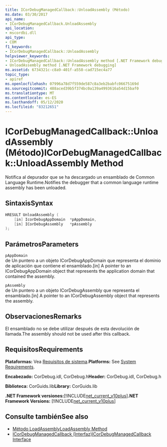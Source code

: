```yaml
---
title: ICorDebugManagedCallback::UnloadAssembly (Método)
ms.date: 03/30/2017
api_name:
- ICorDebugManagedCallback.UnloadAssembly
api_location:
- mscordbi.dll
api_type:
- COM
f1_keywords:
- ICorDebugManagedCallback::UnloadAssembly
helpviewer_keywords:
- ICorDebugManagedCallback::UnloadAssembly method [.NET Framework debugging]
- UnloadAssembly method [.NET Framework debugging]
ms.assetid: 6734321c-c8a9-401f-a558-cad715ec4a77
topic_type:
- apiref
ms.openlocfilehash: 07996a78d7f559de587c8a3eb2babfc06675169d
ms.sourcegitcommit: 488aced39b5f374bc0a139a4993616a54d15baf0
ms.translationtype: MT
ms.contentlocale: es-ES
ms.lasthandoff: 05/12/2020
ms.locfileid: "83212651"
---
```

# <a name="icordebugmanagedcallbackunloadassembly-method"></a><span data-ttu-id="1ff5b-102">ICorDebugManagedCallback::UnloadAssembly (Método)</span><span class="sxs-lookup"><span data-stu-id="1ff5b-102">ICorDebugManagedCallback::UnloadAssembly Method</span></span>
<span data-ttu-id="1ff5b-103">Notifica al depurador que se ha descargado un ensamblado de Common Language Runtime.</span><span class="sxs-lookup"><span data-stu-id="1ff5b-103">Notifies the debugger that a common language runtime assembly has been unloaded.</span></span>  
  
## <a name="syntax"></a><span data-ttu-id="1ff5b-104">Sintaxis</span><span class="sxs-lookup"><span data-stu-id="1ff5b-104">Syntax</span></span>  
  
```cpp  
HRESULT UnloadAssembly (  
    [in] IcorDebugAppDomain  *pAppDomain,  
    [in] ICorDebugAssembly   *pAssembly  
);  
```  
  
## <a name="parameters"></a><span data-ttu-id="1ff5b-105">Parámetros</span><span class="sxs-lookup"><span data-stu-id="1ff5b-105">Parameters</span></span>  
 `pAppDomain`  
 <span data-ttu-id="1ff5b-106">de Un puntero a un objeto ICorDebugAppDomain que representa el dominio de aplicación que contiene el ensamblado.</span><span class="sxs-lookup"><span data-stu-id="1ff5b-106">[in] A pointer to an ICorDebugAppDomain object that represents the application domain that contained the assembly.</span></span>  
  
 `pAssembly`  
 <span data-ttu-id="1ff5b-107">de Un puntero a un objeto ICorDebugAssembly que representa el ensamblado.</span><span class="sxs-lookup"><span data-stu-id="1ff5b-107">[in] A pointer to an ICorDebugAssembly object that represents the assembly.</span></span>  
  
## <a name="remarks"></a><span data-ttu-id="1ff5b-108">Observaciones</span><span class="sxs-lookup"><span data-stu-id="1ff5b-108">Remarks</span></span>  
 <span data-ttu-id="1ff5b-109">El ensamblado no se debe utilizar después de esta devolución de llamada.</span><span class="sxs-lookup"><span data-stu-id="1ff5b-109">The assembly should not be used after this callback.</span></span>  
  
## <a name="requirements"></a><span data-ttu-id="1ff5b-110">Requisitos</span><span class="sxs-lookup"><span data-stu-id="1ff5b-110">Requirements</span></span>  
 <span data-ttu-id="1ff5b-111">**Plataformas:** Vea [Requisitos de sistema](../../get-started/system-requirements.md).</span><span class="sxs-lookup"><span data-stu-id="1ff5b-111">**Platforms:** See [System Requirements](../../get-started/system-requirements.md).</span></span>  
  
 <span data-ttu-id="1ff5b-112">**Encabezado:** CorDebug.idl, CorDebug.h</span><span class="sxs-lookup"><span data-stu-id="1ff5b-112">**Header:** CorDebug.idl, CorDebug.h</span></span>  
  
 <span data-ttu-id="1ff5b-113">**Biblioteca:** CorGuids.lib</span><span class="sxs-lookup"><span data-stu-id="1ff5b-113">**Library:** CorGuids.lib</span></span>  
  
 <span data-ttu-id="1ff5b-114">**.NET Framework versiones:**[!INCLUDE[net_current_v10plus](../../../../includes/net-current-v10plus-md.md)]</span><span class="sxs-lookup"><span data-stu-id="1ff5b-114">**.NET Framework Versions:** [!INCLUDE[net_current_v10plus](../../../../includes/net-current-v10plus-md.md)]</span></span>  
  
## <a name="see-also"></a><span data-ttu-id="1ff5b-115">Consulte también</span><span class="sxs-lookup"><span data-stu-id="1ff5b-115">See also</span></span>

- [<span data-ttu-id="1ff5b-116">Método LoadAssembly</span><span class="sxs-lookup"><span data-stu-id="1ff5b-116">LoadAssembly Method</span></span>](icordebugmanagedcallback-loadassembly-method.md)
- [<span data-ttu-id="1ff5b-117">ICorDebugManagedCallback (Interfaz)</span><span class="sxs-lookup"><span data-stu-id="1ff5b-117">ICorDebugManagedCallback Interface</span></span>](icordebugmanagedcallback-interface.md)
